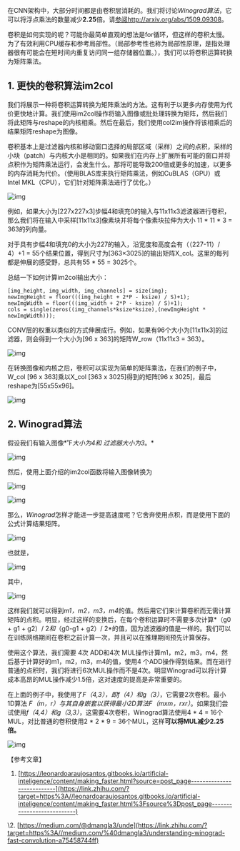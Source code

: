 在CNN架构中，大部分时间都是由卷积层消耗的。我们将讨论*Winograd算法*，它可以将浮点乘法的数量减少**2.25**倍。请[参阅http://arxiv.org/abs/1509.09308](https://link.zhihu.com/?target=http%3A//arxiv.org/abs/1509.09308%3Fsource%3Dpost_page---------------------------)。

卷积是如何实现的呢？可能你最简单直观的想法是for循环，但这样的卷积太慢。为了有效利用CPU缓存和参考局部性。（局部参考性也称为局部性原理，是指处理器很有可能会在短时间内重复访问同一组存储器位置。），我们可以将卷积运算转换为矩阵乘法。

## **1. 更快的卷积算法im2col**

我们将展示一种将卷积运算转换为矩阵乘法的方法。这有利于以更多内存使用为代价更快地计算。我们使用im2col操作将输入图像或批处理转换为矩阵，然后我们将此矩阵与reshape的内核相乘。然后在最后，我们使用col2im操作将该相乘后的结果矩阵reshape为图像。

卷积基本上是过滤器内核和移动窗口选择的局部区域（采样）之间的点积，采样的小块（patch）与内核大小是相同的。如果我们在内存上扩展所有可能的窗口并将点积作为矩阵乘法运行，会发生什么。那将可能导致200倍或更多的加速，以更多的内存消耗为代价。（使用BLAS库来执行矩阵乘法，例如CuBLAS（GPU）或Intel MKL（CPU），它们针对矩阵乘法进行了优化。）

![img](https://pic1.zhimg.com/80/v2-77b0f6df488d318b5757a1ac71c0f908_1440w.jpg)

例如，如果大小为[227x227x3]步幅4和填充0的输入与11x11x3滤波器进行卷积，那么我们将在输入中采样[11x11x3]像素块并将每个像素块拉伸为大小 11 * 11 * 3 = 363的列向量。

对于具有步幅4和填充0的大小为227的输入，沿宽度和高度会有（（227-11）/ 4）+1 = 55个结果位置，得到尺寸为[363×3025]的输出矩阵X_col。这里的每列都是伸展的感受野，总共有55 * 55 = 3025个。

总结一下如何计算im2col输出大小：

```text
[img_height, img_width, img_channels] = size(img);
newImgHeight = floor(((img_height + 2*P - ksize) / S)+1);
newImgWidth = floor(((img_width + 2*P - ksize) / S)+1);        
cols = single(zeros((img_channels*ksize*ksize),(newImgHeight * newImgWidth)));
```

CONV层的权重以类似的方式伸展成行。例如，如果有96个大小为[11x11x3]的过滤器，则会得到一个大小为[96 x 363]的矩阵W_row（11x11x3 = 363）。

![img](https://pic1.zhimg.com/80/v2-a0c513060ae17b1b311cd80871dabb64_1440w.jpg)

在转换图像和内核之后，卷积可以实现为简单的矩阵乘法，在我们的例子中，W_col [96 x 363]乘以X_col [363 x 3025]得到的矩阵[96 x 3025]，最后reshape为[55x55x96]。

![img](https://pic3.zhimg.com/80/v2-ba13fc96945c680240d9daa70ce340fe_1440w.jpg)

## **2. Winograd算法**

假设我们有输入图像*˚F*大小为4和 过滤器大小为3*。*

![img](https://pic3.zhimg.com/80/v2-66caaeb78c84ee5460249fc4c990ce7a_1440w.png)

然后，使用上面介绍的im2col函数将输入图像转换为

![img](https://pic4.zhimg.com/80/v2-dfd34f17e9389e86bfe81f37050635b7_1440w.png)

![img](https://pic3.zhimg.com/80/v2-f2bdf5a90777158bc46199ed5d0657da_1440w.png)

那么，*Winograd*怎样才能进一步提高速度呢？它舍弃使用点积，而是使用下面的公式计算结果矩阵。

![img](https://pic1.zhimg.com/80/v2-ec0c0964c9655db85e3464ccf7cc0cf4_1440w.jpg)

也就是，

![img](https://pic1.zhimg.com/80/v2-ddd03e9f9fb59f6488a03e569f67a7b4_1440w.jpg)

其中，

![img](https://pic1.zhimg.com/80/v2-0d15c46a1572368bcd77925490129950_1440w.jpg)

这样我们就可以得到*m1，m2，m3，m4*的值。然后用它们来计算卷积而无需计算矩阵的点积。明显，经过这样的变换后，在每个卷积运算时不需要多次计算*（g0 + g1 + g2）/ 2*和*（g0-g1 + g2）/ 2*的值，因为滤波器的值是一样的。我们可以在训练网络期间在卷积之前计算一次，并且可以在推理期间预先计算保存。

使用这个算法，我们需要 4次 ADD和4次 MUL操作计算m1，m2，m3，m4，然后基于计算好的m1，m2，m3，m4的值，使用4 个ADD操作得到结果。而在进行普通的点积时，我们将进行6次MUL操作而不是4次。明显Winograd可以将计算成本高昂的MUL操作减少1.5倍，这对速度的提高是非常重要的。

在上面的例子中，我使用了*F（4,3），即f（4）*和*g（3）*，它需要2次卷积。最小1D算法 *F（m，r）*与其自身嵌套以获得最小2D算法*F（mxm，rxr）*。如果我们尝试使用*f（4,4）*和*g（3,3）*，这需要4次卷积，Winograd算法使用4 * 4 = 16个MUL，对比普通的卷积使用2 * 2 * 9 = 36个MUL，这样**可以将MUL减少2.25倍。**

![img](https://pic2.zhimg.com/80/v2-cc6c9769a9d9b34e6aef646b5f8ae389_1440w.jpg)

【参考文章】

1. [https://leonardoaraujosantos.gitbooks.io/artificial-inteligence/content/making_faster.html?source=post_page---------------------------](https://link.zhihu.com/?target=https%3A//leonardoaraujosantos.gitbooks.io/artificial-inteligence/content/making_faster.html%3Fsource%3Dpost_page---------------------------)

\2. [https://medium.com/@dmangla3/unde](https://link.zhihu.com/?target=https%3A//medium.com/%40dmangla3/understanding-winograd-fast-convolution-a75458744ff)